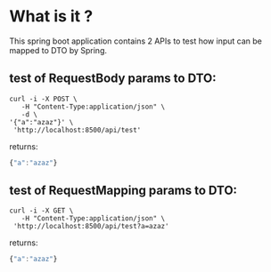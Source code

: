 # What is it ?

This spring boot application contains 2 APIs to test how input can be mapped to DTO by Spring.

## test of RequestBody params to DTO:

```
curl -i -X POST \
   -H "Content-Type:application/json" \
   -d \
'{"a":"azaz"}' \
 'http://localhost:8500/api/test'
```

returns:

```js
{"a":"azaz"}
```

## test of RequestMapping params to DTO:

```
curl -i -X GET \
   -H "Content-Type:application/json" \
 'http://localhost:8500/api/test?a=azaz'
```

returns:

```js
{"a":"azaz"}
```
